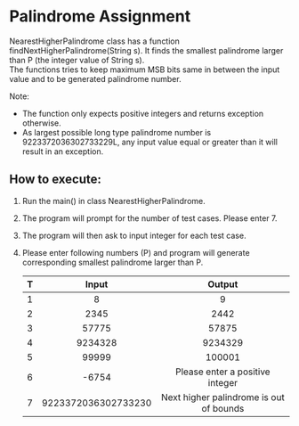 # Palindrome Assignment

NearestHigherPalindrome class has a function findNextHigherPalindrome(String s). It finds the smallest palindrome larger than P (the integer value of String s). <br>
The functions tries to keep maximum MSB bits same in between the input value and to be generated palindrome number.


Note: 
- The function only expects positive integers and returns exception otherwise.
- As largest possible long type palindrome number is 9223372036302733229L, any input value equal or greater than it will result in an exception.

## How to execute:
1. Run the main() in class NearestHigherPalindrome.
2. The program will prompt for the number of test cases. Please enter 7.
3. The program will then ask to input integer for each test case.
4. Please enter following numbers (P) and program will generate corresponding smallest palindrome larger than P.

    | T | Input                 | Output                                  |
    | - | :-------------------: | :-------------------------------------: |
    | 1 | 8                     | 9                                       |
    | 2 | 2345                  | 2442                                    |
    | 3 | 57775                 | 57875                                   |
    | 4 | 9234328               | 9234329                                 |
    | 5 | 99999                 | 100001                                  |
    | 6 | -6754                 | Please enter a positive integer         |
    | 7 | 9223372036302733230   | Next higher palindrome is out of bounds |
